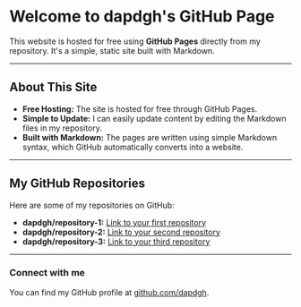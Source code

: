 # Welcome to dapdgh's GitHub Page

This website is hosted for free using **GitHub Pages** directly from my repository. It's a simple, static site built with Markdown.

---

## About This Site

* **Free Hosting:** The site is hosted for free through GitHub Pages.
* **Simple to Update:** I can easily update content by editing the Markdown files in my repository.
* **Built with Markdown:** The pages are written using simple Markdown syntax, which GitHub automatically converts into a website.

---

## My GitHub Repositories

Here are some of my repositories on GitHub:

* **dapdgh/repository-1:** [Link to your first repository](https://github.com/dapdgh/repository-1)
* **dapdgh/repository-2:** [Link to your second repository](https://github.com/dapdgh/repository-2)
* **dapdgh/repository-3:** [Link to your third repository](https://github.com/dapdgh/repository-3)

---

### Connect with me

You can find my GitHub profile at [github.com/dapdgh](https://github.com/dapdgh).
